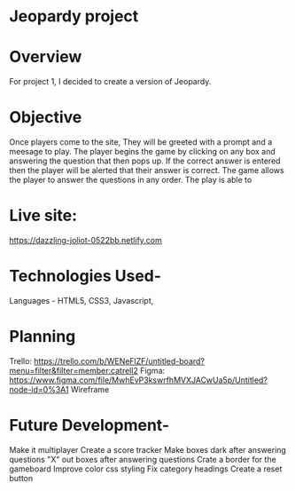 
# Jeopardy project

# Overview

For project 1, I decided to create a version of Jeopardy.

# Objective

Once players come to the site, They will be greeted with a prompt and a meesage to play. The player begins the game by clicking on any box and answering the question that then pops up. If the correct answer is entered then the player will be alerted that their answer is correct. The game allows the player to answer the questions in any order. The play is able to 

# Live site: 

https://dazzling-joliot-0522bb.netlify.com

# Technologies Used-

Languages - HTML5, CSS3, Javascript, 

# Planning

Trello: https://trello.com/b/WENeFlZF/untitled-board?menu=filter&filter=member:catrell2
Figma: https://www.figma.com/file/MwhEvP3kswrfhMVXJACwUa5p/Untitled?node-id=0%3A1
Wireframe



# Future Development-
Make it multiplayer
Create a score tracker 
Make boxes dark after answering questions
"X" out boxes after answering questions
Crate a border for the gameboard
Improve color css styling
Fix category headings 
Create a reset button

